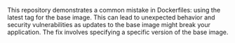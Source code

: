 This repository demonstrates a common mistake in Dockerfiles: using the latest tag for the base image. This can lead to unexpected behavior and security vulnerabilities as updates to the base image might break your application. The fix involves specifying a specific version of the base image.